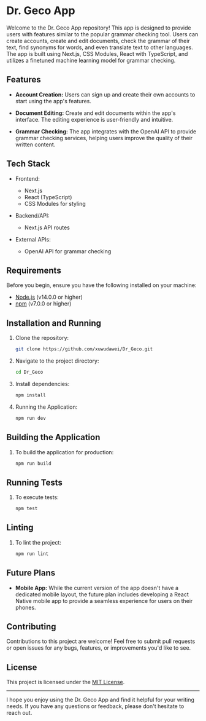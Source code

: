 # Dr. Geco App

Welcome to the Dr. Geco App repository! This app is designed to provide users with features similar to the popular grammar checking tool. Users can create accounts, create and edit documents, check the grammar of their text, find synonyms for words, and even translate text to other languages. The app is built using Next.js, CSS Modules, React with TypeScript, and utilizes a finetuned machine learning model for grammar checking.

## Features

- **Account Creation:** Users can sign up and create their own accounts to start using the app's features.

- **Document Editing:** Create and edit documents within the app's interface. The editing experience is user-friendly and intuitive.

- **Grammar Checking:** The app integrates with the OpenAI API to provide grammar checking services, helping users improve the quality of their written content.


## Tech Stack

- Frontend:
  - Next.js
  - React (TypeScript)
  - CSS Modules for styling

- Backend/API:
  - Next.js API routes

- External APIs:
  - OpenAI API for grammar checking
 

## Requirements

Before you begin, ensure you have the following installed on your machine:

- [Node.js](https://nodejs.org/) (v14.0.0 or higher)
- [npm](https://www.npmjs.com/) (v7.0.0 or higher)

## Installation and Running

1. Clone the repository:
   ```bash
   git clone https://github.com/xuwudawei/Dr_Geco.git

2. Navigate to the project directory:
   ```bash
   cd Dr_Geco
3. Install dependencies:
   ```bash
   npm install
4. Running the Application:
   ```bash
   npm run dev

## Building the Application
1. To build the application for production:
   ```bash
   npm run build

## Running Tests
1. To execute tests:
   ```bash
   npm test

## Linting
1. To lint the project:
   ```bash
   npm run lint

## Future Plans

- **Mobile App:** While the current version of the app doesn't have a dedicated mobile layout, the future plan includes developing a React Native mobile app to provide a seamless experience for users on their phones.

## Contributing

Contributions to this project are welcome! Feel free to submit pull requests or open issues for any bugs, features, or improvements you'd like to see.

## License

This project is licensed under the [MIT License](LICENSE).

---

I hope you enjoy using the Dr. Geco App and find it helpful for your writing needs. If you have any questions or feedback, please don't hesitate to reach out.

